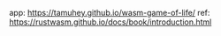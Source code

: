 app: https://tamuhey.github.io/wasm-game-of-life/
ref: https://rustwasm.github.io/docs/book/introduction.html
